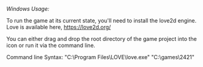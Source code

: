 
*Windows Usage:*

To run the game at its current state, you'll need to install the love2d engine. Love is available here, https://love2d.org/

You can either drag and drop the root directory of the game project into the icon or run it via the command line.

Command line Syntax:
"C:\Program Files\LOVE\love.exe" "C:\games\2421" 


